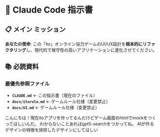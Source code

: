 # 🎯 Claude Code 指示書

## 📋 **メイン ミッション**

**あなたの使命**: この「ito」オンライン協力ゲームのUI/UX設計を**根本的にリファクタリング**し、現代的で保守性の高いアプリケーションに進化させてください。

## 📚 **必読資料**

### **最優先参照ファイル**

- **`CLAUDE.md`** ← この指示書（現在のファイル）
- **`docs/itorule.md`** ← ゲームルール仕様（変更禁止）
- **`docs/UI.md`** ← ゲームルール仕様（変更禁止）

こんにちは！現在itoアプリを作ってるんだけどゲーム画面のhtmlでmockをつくってほしいんだ。
わからないことあればgpt5-searchをつかってね。
AIが作るデザインの特徴を排除したデザインにしてほしい

